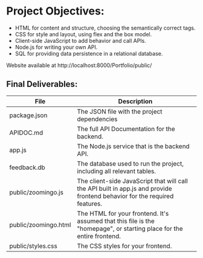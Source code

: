 # Project Objectives:
- HTML for content and structure, choosing the semantically correct tags.
- CSS for style and layout, using flex and the box model.
- Client-side JavaScript to add behavior and call APIs.
- Node.js for writing your own API.
- SQL for providing data persistence in a relational database.

Website available at http://localhost:8000/Portfolio/public/

## Final Deliverables:
| File        | Description |
| ----------- | ----------- |
| package.json          | The JSON file with the project dependencies   |
| APIDOC.md             | The full API Documentation for the backend.   |
| app.js                | The Node.js service that is the backend API.  |
| feedback.db           | The database used to run the project, including all relevant tables. |
| public/zoomingo.js    | The client-side JavaScript that will call the API built in app.js and provide frontend behavior for the required features.  |
| public/zoomingo.html  | The HTML for your frontend. It's assumed that this file is the "homepage", or starting place for the entire frontend. |
| public/styles.css     | The CSS styles for your frontend. |
